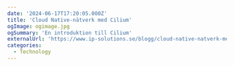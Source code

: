 ```yaml
---
date: '2024-06-17T17:20:05.000Z'
title: 'Cloud Native-nätverk med Cilium'
ogImage: ogimage.jpg
ogSummary: 'En introduktion till Cilium'
externalUrl: 'https://www.ip-solutions.se/blogg/cloud-native-natverk-med-cilium/'
categories:
  - Technology
---
```

